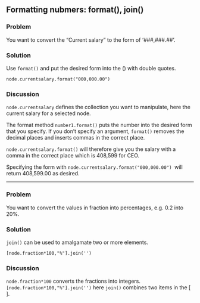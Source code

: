 ## Formatting nubmers: format(), join()


### Problem
You want to convert the “Current salary” to the form of ‘###,###.##’.


### Solution
Use `format()` and put the desired form into the () with double quotes. 
```
node.currentsalary.format("000,000.00")
```
### Discussion
```node.currentsalary``` defines the collection you want to manipulate, here the current salary for a selected node.

The format method ```number1.format()``` puts the number into the desired form that you specify. If you don’t specify an argument, ```format()``` removes the decimal places and inserts commas in the correct place.

```node.currentsalary.format()``` will therefore give you the salary with a comma in the correct place which is 408,599 for CEO.

Specifying the form with 
```node.currentsalary.format("000,000.00") ```will return 408,599.00 as desired.

---

### Problem
You want to convert the values in fraction into percentages, e.g. 0.2 into 20%.

### Solution
`join()` can be used to amalgamate two or more elements.

```
[node.fraction*100,"%"].join('')
```

### Discussion
`node.fraction*100` converts the fractions into integers.
`[node.fraction*100,"%"].join('')` here `join()` combines two items in the [ ].


